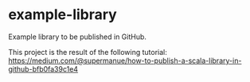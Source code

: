 # example-library
Example library to be published in GitHub.

This project is the result of the following tutorial: https://medium.com/@supermanue/how-to-publish-a-scala-library-in-github-bfb0fa39c1e4
